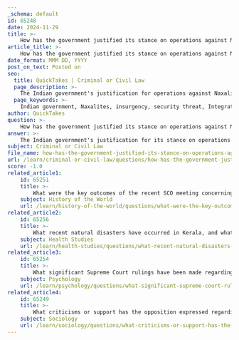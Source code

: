 ```yaml
---
_schema: default
id: 65248
date: 2024-11-29
title: >-
    How has the government justified its stance on operations against Naxalites?
article_title: >-
    How has the government justified its stance on operations against Naxalites?
date_format: MMM DD, YYYY
post_on_text: Posted on
seo:
  title: QuickTakes | Criminal or Civil Law
  page_description: >-
    The Indian government's justification for operations against Naxalites includes security threats, the Integrated Action Plan for coordinated response, historical context of the conflict, unique surrender policies, and the complexities of human rights issues.
  page_keywords: >-
    Indian government, Naxalites, insurgency, security threat, Integrated Action Plan, military operations, developmental efforts, surrender policy, human rights concerns, socio-political dynamics
author: QuickTakes
question: >-
    How has the government justified its stance on operations against Naxalites?
answer: >-
    The Indian government's justification for its stance on operations against Naxalites is multifaceted, reflecting both security concerns and socio-political dynamics. The Naxalite movement, which originated in the late 1960s as a peasant revolt in West Bengal, has evolved into a broader Maoist-inspired insurgency that aims to overthrow the government. The government perceives this movement as a significant threat to national security and public order.\n\n1. **Security Threat**: The Naxalites are viewed as a far-left extremist group that employs violent tactics to achieve their goals. The government has framed its operations against them as necessary to maintain law and order, protect citizens, and ensure the integrity of the state. This perspective was particularly evident during the initial phases of the uprising when the government treated it primarily as a law and order issue, believing that force could quickly suppress the movement.\n\n2. **Integrated Action Plan (IAP)**: In response to the growing threat, the Indian central government launched the "Integrated Action Plan" in 2009, aimed at coordinated operations across affected states such as Chhattisgarh, Odisha, and Andhra Pradesh. This initiative reflects a strategic shift towards a more comprehensive approach that combines military action with developmental efforts to address the root causes of the insurgency.\n\n3. **Historical Context**: The government's approach has evolved over time. Initially, operations were heavily militarized, as seen in the joint Army-CRPF-Police operations during the Indira Gandhi era. However, as the conflict progressed, the government recognized the need for a more nuanced strategy that includes both hard and soft responses, such as good governance and institutional reforms.\n\n4. **Surrender Policy**: The government has also implemented unique surrender policies aimed at encouraging Naxalites to abandon their insurgency. This approach is part of a broader strategy to weaken the movement by offering incentives for disarmament and reintegration into society.\n\n5. **Human Rights Concerns**: While the government justifies its operations on security grounds, these actions have often been accompanied by allegations of human rights violations. The complexity of the conflict has led to internal divisions within the Naxalite movement, which the government aims to exploit through targeted operations.\n\nIn summary, the Indian government's justification for its operations against Naxalites is rooted in a combination of security imperatives, historical context, and evolving strategies that seek to address both the symptoms and underlying causes of the insurgency. The approach reflects a recognition of the need for a balanced response that incorporates military action alongside developmental and governance initiatives.
subject: Criminal or Civil Law
file_name: how-has-the-government-justified-its-stance-on-operations-against-naxalites.md
url: /learn/criminal-or-civil-law/questions/how-has-the-government-justified-its-stance-on-operations-against-naxalites
score: -1.0
related_article1:
    id: 65251
    title: >-
        What were the key outcomes of the recent SCO meeting concerning India-Pakistan relations?
    subject: History of the World
    url: /learn/history-of-the-world/questions/what-were-the-key-outcomes-of-the-recent-sco-meeting-concerning-indiapakistan-relations
related_article2:
    id: 65256
    title: >-
        What recent natural disasters have occurred in Kerala, and what were their impacts?
    subject: Health Studies
    url: /learn/health-studies/questions/what-recent-natural-disasters-have-occurred-in-kerala-and-what-were-their-impacts
related_article3:
    id: 65254
    title: >-
        What significant Supreme Court rulings have been made regarding caste-based discrimination in Indian prisons?
    subject: Psychology
    url: /learn/psychology/questions/what-significant-supreme-court-rulings-have-been-made-regarding-castebased-discrimination-in-indian-prisons
related_article4:
    id: 65249
    title: >-
        What criticisms or support has the opposition expressed regarding the government's actions against Naxalites?
    subject: Sociology
    url: /learn/sociology/questions/what-criticisms-or-support-has-the-opposition-expressed-regarding-the-governments-actions-against-naxalites
---
```


&nbsp;